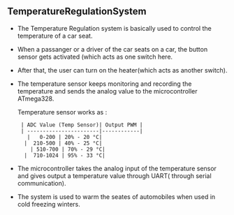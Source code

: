 ## TemperatureRegulationSystem


* The Temperature Regulation system is basically used to control the temperature of a car seat.
* When a passanger or a driver of the car seats on a car, the button sensor gets activated (which acts as one switch   here.
* After that, the user can turn on the heater(which acts as another switch).
* The temperature sensor keeps monitoring and recording the temperature and sends the analog value to the microcontroller ATmega328. 
 
  Temperature sensor works as :

       | ADC Value (Temp Sensor)| Output PWM |
       | -----------------------|------------|
         |   0-200 | 20% - 20 °C|
        |  210-500 | 40% - 25 °C|
          | 510-700 | 70% - 29 °C|
        |  710-1024 | 95% - 33 °C|

*  The microcontroller takes the analog input of the temperature sensor and gives output a temperature value through UART( through serial communication). 
 * The system is used to warm the seates of automobiles when used in cold freezing winters.